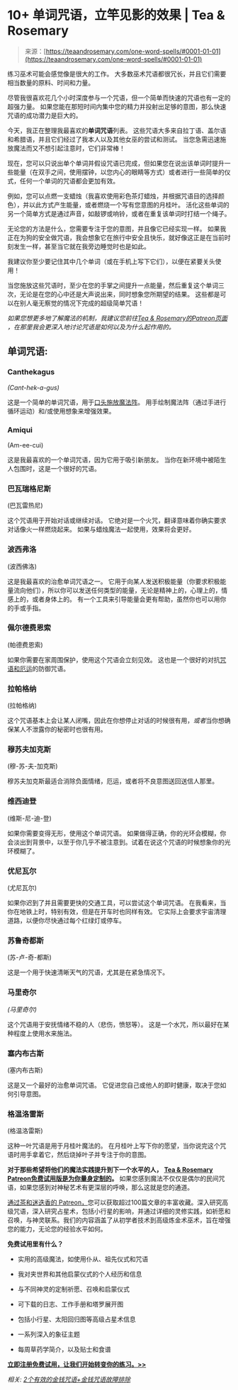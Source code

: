 <!--yml

category: 未分类

date: 2024-06-12 18:23:31

-->

# 10+ 单词咒语，立竿见影的效果 | Tea & Rosemary

> 来源：[https://teaandrosemary.com/one-word-spells/#0001-01-01](https://teaandrosemary.com/one-word-spells/#0001-01-01)

练习巫术可能会感觉像是很大的工作。 大多数巫术咒语都很冗长，并且它们需要相当数量的原料、时间和力量。

尽管我很喜欢花几个小时深度参与一个咒语，但一个简单而快速的咒语也有一定的超强力量。 如果您能在那短时间内集中您的精力并投射出足够的意图，那么快速咒语的成功潜力是巨大的。

今天，我正在整理我最喜欢的**单词咒语**列表。 这些咒语大多来自拉丁语、盖尔语和希腊语，并且它们经过了我本人以及其他女巫的尝试和测试。  当您急需迅速施放魔法而又不想引起注意时，它们非常棒！

现在，您可以只说出单个单词并假设咒语已完成，但如果您在说出该单词时提升一些能量（在双手之间，使用摆钟，以您内心的眼睛等方式）或者进行一些简单的仪式，任何一个单词的咒语都会更加有效。

例如，您可以点燃一支蜡烛（我喜欢使用彩色茶灯蜡烛，并根据咒语目的选择颜色），并以此方式产生能量，或者燃烧一个写有您意图的月桂叶。 活化这些单词的另一个简单方式是通过声音，如敲锣或响铃，或者在重复该单词时打结一个绳子。

无论您的方法是什么，您需要专注于您的意图，并且像它已经实现一样。 如果我正在为狗的安全做咒语，我会想象它在旅行中安全且快乐，就好像这正是在当前时刻发生一样，甚至当它就在我旁边睡觉时也是如此。

我建议你至少要记住其中几个单词（或在手机上写下它们），以便在紧要关头使用！

当您施放这些咒语时，至少在您的手掌之间提升一点能量，然后重复这个单词三次，无论是在您的心中还是大声说出来，同时想象您所期望的结果。 这些都是可以在别人毫无察觉的情况下完成的超级简单咒语！

*如果您想更多地了解魔法的机制，我建议您前往[Tea & Rosemary的Patreon页面](https://www.patreon.com/teaandrosemary) ，在那里我会更深入地讨论咒语是如何以及为什么起作用的。*

## 单词咒语:

### Canthekagus

*(Cant-hek-a-gus)*

这是一个简单的单词咒语，用于[口头施放魔法阵](https://teaandrosemary.com/how-to-cast-a-circle/)。 用手绘制魔法阵（通过手进行循环运动）和/或使用想象来增强效果。

### Amiqui

(Am-ee-cui)

这是我最喜欢的一个单词咒语，因为它用于吸引新朋友。 当你在新环境中被陌生人包围时，这是一个很好的咒语。

### 巴瓦瑞格尼斯

(巴瓦雷热尼)

这个咒语用于开始对话或继续对话。 它绝对是一个火咒，翻译意味着你确实要求对话像火一样燃烧起来。 如果与蜡烛魔法一起使用，效果将会更好。

### 波西弗洛

(波西佛洛)

这是我最喜欢的治愈单词咒语之一。 它用于向某人发送积极能量（你要求积极能量流向他们），所以你可以发送任何类型的能量，无论是精神上的，心理上的，情感上的，或者身体上的。 有一个工具来引导能量会更有帮助，虽然你也可以用你的手或手指。

### 佩尔德费恩索

(帕德费恩索)

如果你需要在家周围保护，使用这个咒语会立刻见效。 这也是一个很好的对抗[咒语和厄运](https://teaandrosemary.com/curses-hexes-and-jinxes-whats-the-difference/)的防御咒语。

### 拉帕格纳

(拉帕格纳)

这个咒语基本上会让某人闭嘴，因此在你想停止对话的时候很有用，*或者*当你想确保某人不泄露你的秘密时也很有用。

### 穆苏夫加克斯

(穆-苏-夫-加克斯)

穆苏夫加克斯最适合消除负面情绪，厄运，或者将不良意图送回送信人那里。

### 维西迪登

(维斯-尼-迪-登)

如果你需要变得无形，使用这个单词咒语。 如果做得正确，你的光环会模糊，你会淡出到背景中，以至于你几乎不被注意到。试着在说这个咒语的时候想象你的光环模糊了。

### 优尼瓦尔

(尤尼瓦尔)

如果你迟到了并且需要更快的交通工具，可以尝试这个单词咒语。 在我看来，当你在地铁上时，特别有效，但是在开车时也同样有效。 它实际上会要求宇宙清理道路，以便你尽快通过每个红绿灯或停车。

### 苏鲁奇都斯

(苏-卢-奇-都斯)

这是一个用于快速清晰天气的咒语，尤其是在紧急情况下。

### 马里奇尔

*(马里奇尔)*

这个咒语用于安抚情绪不稳的人（悲伤，愤怒等）。 这是一个水咒，所以最好在某种程度上使用水来施法。

### 塞内布古斯

(塞内布古斯)

这是又一个最好的治愈单词咒语。 它促进您自己或他人的即时健康，取决于您如何引导意图。

### 格温洛雷斯

(格温洛雷斯)

这种一叶咒语是用于月桂叶魔法的。 在月桂叶上写下你的愿望，当你说完这个咒语时用手拿着它，然后烧掉叶子并专注于你的意图。

**对于那些希望将他们的魔法实践提升到下一个水平的人，** [**Tea & Rosemary Patreon免费试用版是为你量身定制的**](https://www.patreon.com/teaandrosemary)**。** 如果您感到魔法不仅仅是偶尔的民间咒语，如果您感到对神秘艺术有更深层的呼唤，那么这就是您的通道。

[通过茶和迷迭香的 Patreon，](https://www.patreon.com/teaandrosemary)您可以获取超过100篇文章的丰富收藏。深入研究高级咒语，深入研究占星术，包括小行星的影响，并通过详细的灵修实践，如祈愿和召唤，与神灵联系。我们的内容涵盖了从初学者技术到高级炼金术巫术，旨在增强您的能力，无论您的经验水平如何。

**免费试用里有什么？**

+   实用的高级魔法，如使用仆从、祖先仪式和咒语

+   我对夹世界和其他启蒙仪式的个人经历和信息

+   与不同神灵的定制祈愿、召唤和启蒙仪式

+   可下载的日志、工作手册和塔罗展开图

+   包括小行星、太阳回归图等高级占星术信息

+   一系列深入的象征主题

+   每周草药学简介，以及贴士和食谱

[**立即注册免费试用，让我们开始转变你的练习。>>**](https://www.patreon.com/teaandrosemary)

*相关:* [*2个有效的金钱咒语+金钱咒语故障排除*](https://teaandrosemary.com/money-spells/)
